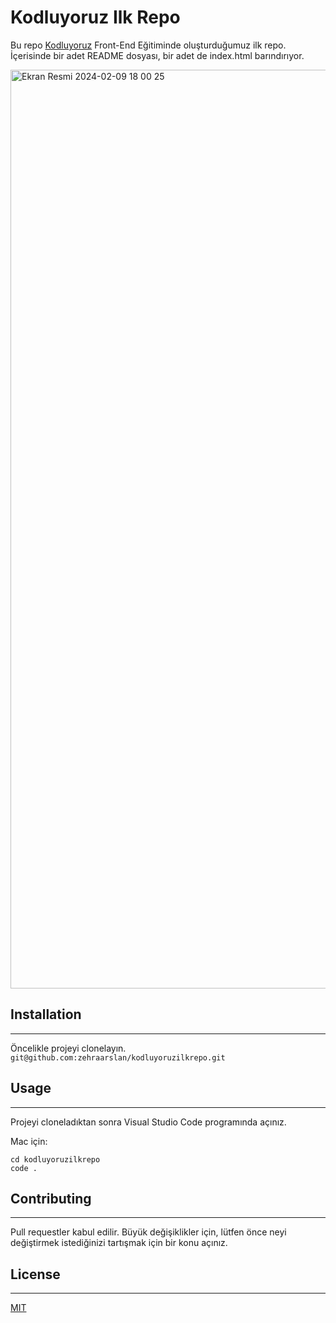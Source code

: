 # Kodluyoruz Ilk Repo

Bu repo [Kodluyoruz](https://www.kodluyoruz.org/) Front-End Eğitiminde oluşturduğumuz ilk repo. İçerisinde bir adet README dosyası, bir adet de index.html barındırıyor.

<img width="1470" alt="Ekran Resmi 2024-02-09 18 00 25" src="https://github.com/zehraarslan/kodluyoruzilkrepo/assets/48572250/2b75cfa0-caca-4a27-b4ad-d4d21a7de380">

## Installation
---
Öncelikle projeyi clonelayın.
 `
 git@github.com:zehraarslan/kodluyoruzilkrepo.git
 `

## Usage
---
Projeyi cloneladıktan sonra Visual Studio Code programında açınız.

Mac için:
```
cd kodluyoruzilkrepo
code .
```

## Contributing
---
Pull requestler kabul edilir. Büyük değişiklikler için, lütfen önce neyi değiştirmek istediğinizi tartışmak için bir konu açınız.

## License
---
[MIT](https://choosealicense.com/licenses/mit/)
